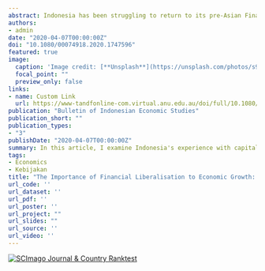 ```yaml
---
abstract: Indonesia has been struggling to return to its pre-Asian Financial Crisis growth level. The government, realising the needs for external finance, is trying to formulate more liberalised investment policies, both on the portfolio investment and direct investment, while also controlling the risk premia that may be associated with financial liberalisation. This paper examines the mechanisms afforded by the policies to, among other things, improve access to finance and encourage productivity growth through more effective matching of labour and capital, as well as attaining global best practices. The potential gains to the Indonesian economy are illustrated using a version of the GTAP model extended to model possible changes in the cost of capital in the standard version of the model. The results provide an indication of the substantial potential economic benefits that could accrue to the Indonesian economy, if the government let a potentially short-term trade deficit.
authors:
- admin
date: "2020-04-07T00:00:00Z"
doi: "10.1080/00074918.2020.1747596"
featured: true
image:
  caption: 'Image credit: [**Unsplash**](https://unsplash.com/photos/s9CC2SKySJM)'
  focal_point: ""
  preview_only: false
links:
- name: Custom Link
  url: https://www-tandfonline-com.virtual.anu.edu.au/doi/full/10.1080/00074918.2020.1747596
publication: "Bulletin of Indonesian Economic Studies"
publication_short: ""
publication_types:
- "3"
publishDate: "2020-04-07T00:00:00Z"
summary: In this article, I examine Indonesia's experience with capital account liberalisation. To be successful in fulfilling its development plan, capital access become essential.
tags:
- Economics
- Kebijakan
title: "The Importance of Financial Liberalisation to Economic Growth: The Case of Indonesia"
url_code: ''
url_dataset: ''
url_pdf: ''
url_poster: ''
url_project: ""
url_slides: ""
url_source: ''
url_video: ''
---
```


<a href="https://www.scimagojr.com/journalsearch.php?q=19966&amp;tip=sid&amp;exact=no" title="SCImago Journal &amp; Country Rank"><img border="0" src="https://www.scimagojr.com/journal_img.php?id=19966" alt="SCImago Journal &amp; Country Rank"  />test</a>